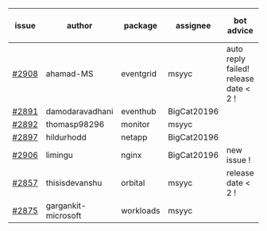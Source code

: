| issue | author | package | assignee | bot advice | created date of issue | target release date | date from target |
| ------ | ------ | ------ | ------ | ------ | ------ | ------ | :-----: |
| [#2908](https://github.com/Azure/sdk-release-request/issues/2908) | ahamad-MS | eventgrid | msyyc | auto reply failed!  <br> release date < 2 ! <br> | 06-13 | 06-15 | 1 |
| [#2891](https://github.com/Azure/sdk-release-request/issues/2891) | damodaravadhani | eventhub | BigCat20196 |   | 06-06 | 06-20 |   |
| [#2892](https://github.com/Azure/sdk-release-request/issues/2892) | thomasp98296 | monitor | msyyc |   | 06-06 | 06-20 |   |
| [#2897](https://github.com/Azure/sdk-release-request/issues/2897) | hildurhodd | netapp | BigCat20196 |   | 06-07 | 06-21 |   |
| [#2906](https://github.com/Azure/sdk-release-request/issues/2906) | limingu | nginx | BigCat20196 | new issue ! <br> | 06-09 | 06-23 |   |
| [#2857](https://github.com/Azure/sdk-release-request/issues/2857) | thisisdevanshu | orbital | msyyc |   release date < 2 ! <br> | 05-31 | 06-14 | 0 |
| [#2875](https://github.com/Azure/sdk-release-request/issues/2875) | gargankit-microsoft | workloads | msyyc |   | 06-03 | 06-30 |   |
